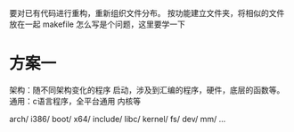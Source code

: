 要对已有代码进行重构，重新组织文件分布。
按功能建立文件夹，将相似的文件放在一起
makefile 怎么写是个问题，这里要学一下
# 方案一
架构：随不同架构变化的程序
    启动，涉及到汇编的程序，硬件，底层的函数等。
通用：c语言程序，全平台通用
    内核等
    
    
    
arch/
    i386/
        boot/
    x64/
include/
    libc/
kernel/
    fs/
    dev/
    mm/
    ...

